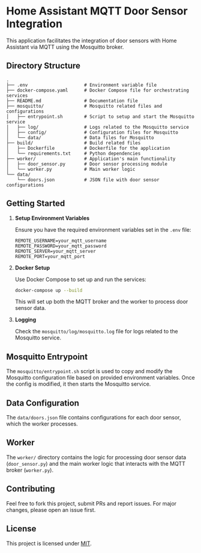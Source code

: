 # Home Assistant MQTT Door Sensor Integration

This application facilitates the integration of door sensors with Home Assistant via MQTT using the Mosquitto broker.

## Directory Structure

```
.
├── .env                     # Environment variable file
├── docker-compose.yaml      # Docker Compose file for orchestrating services
├── README.md                # Documentation file
├── mosquitto/               # Mosquitto related files and configurations
│   ├── entrypoint.sh        # Script to setup and start the Mosquitto service
│   ├── log/                 # Logs related to the Mosquitto service
│   ├── config/              # Configuration files for Mosquitto
│   └── data/                # Data files for Mosquitto
├── build/                   # Build related files
│   ├── Dockerfile           # Dockerfile for the application
│   └── requirements.txt     # Python dependencies
├── worker/                  # Application's main functionality
│   ├── door_sensor.py       # Door sensor processing module
│   └── worker.py            # Main worker logic
└── data/
    └── doors.json           # JSON file with door sensor configurations
```

## Getting Started

1. **Setup Environment Variables**

   Ensure you have the required environment variables set in the `.env` file:

   ```
   REMOTE_USERNAME=your_mqtt_username
   REMOTE_PASSWORD=your_mqtt_password
   REMOTE_SERVER=your_mqtt_server
   REMOTE_PORT=your_mqtt_port
   ```

2. **Docker Setup**

   Use Docker Compose to set up and run the services:

   ```bash
   docker-compose up --build
   ```

   This will set up both the MQTT broker and the worker to process door sensor data.

3. **Logging**

   Check the `mosquitto/log/mosquitto.log` file for logs related to the Mosquitto service.

## Mosquitto Entrypoint

The `mosquitto/entrypoint.sh` script is used to copy and modify the Mosquitto configuration file based on provided environment variables. Once the config is modified, it then starts the Mosquitto service.

## Data Configuration

The `data/doors.json` file contains configurations for each door sensor, which the worker processes.

## Worker

The `worker/` directory contains the logic for processing door sensor data (`door_sensor.py`) and the main worker logic that interacts with the MQTT broker (`worker.py`).

## Contributing

Feel free to fork this project, submit PRs and report issues. For major changes, please open an issue first.

## License

This project is licensed under [MIT](https://choosealicense.com/licenses/mit/).